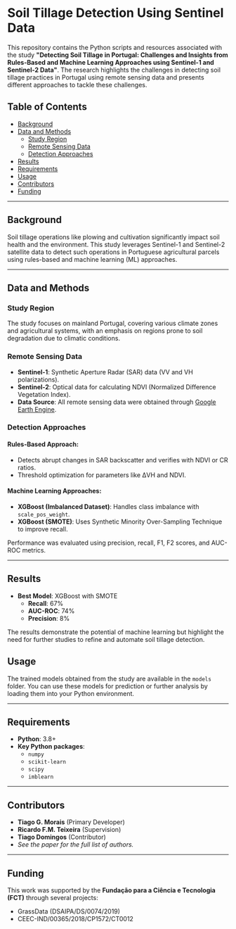 # Soil Tillage Detection Using Sentinel Data

This repository contains the Python scripts and resources associated with the study **"Detecting Soil Tillage in Portugal: Challenges and Insights from Rules-Based and Machine Learning Approaches using Sentinel-1 and Sentinel-2 Data"**. The research highlights the challenges in detecting soil tillage practices in Portugal using remote sensing data and presents different approaches to tackle these challenges.

## Table of Contents
- [Background](#background)
- [Data and Methods](#data-and-methods)
  - [Study Region](#study-region)
  - [Remote Sensing Data](#remote-sensing-data)
  - [Detection Approaches](#detection-approaches)
- [Results](#results)
- [Requirements](#requirements)
- [Usage](#usage)
- [Contributors](#contributors)
- [Funding](#funding)

---

## Background

Soil tillage operations like plowing and cultivation significantly impact soil health and the environment. This study leverages Sentinel-1 and Sentinel-2 satellite data to detect such operations in Portuguese agricultural parcels using rules-based and machine learning (ML) approaches.

---

## Data and Methods

### Study Region

The study focuses on mainland Portugal, covering various climate zones and agricultural systems, with an emphasis on regions prone to soil degradation due to climatic conditions.

### Remote Sensing Data

- **Sentinel-1**: Synthetic Aperture Radar (SAR) data (VV and VH polarizations).
- **Sentinel-2**: Optical data for calculating NDVI (Normalized Difference Vegetation Index).
- **Data Source**: All remote sensing data were obtained through [Google Earth Engine](https://earthengine.google.com/).

### Detection Approaches

#### Rules-Based Approach:
- Detects abrupt changes in SAR backscatter and verifies with NDVI or CR ratios.
- Threshold optimization for parameters like ΔVH and NDVI.

#### Machine Learning Approaches:
- **XGBoost (Imbalanced Dataset)**: Handles class imbalance with `scale_pos_weight`.
- **XGBoost (SMOTE)**: Uses Synthetic Minority Over-Sampling Technique to improve recall.

Performance was evaluated using precision, recall, F1, F2 scores, and AUC-ROC metrics.

---

## Results

- **Best Model**: XGBoost with SMOTE
  - **Recall**: 67%
  - **AUC-ROC**: 74%
  - **Precision**: 8%

The results demonstrate the potential of machine learning but highlight the need for further studies to refine and automate soil tillage detection.

## Usage

The trained models obtained from the study are available in the `models` folder. You can use these models for prediction or further analysis by loading them into your Python environment.

---

## Requirements

- **Python**: 3.8+
- **Key Python packages**:
  - `numpy`
  - `scikit-learn`
  - `scipy`
  - `imblearn`

---

## Contributors

- **Tiago G. Morais** (Primary Developer)
- **Ricardo F.M. Teixeira** (Supervision)
- **Tiago Domingos** (Contributor)
- *See the paper for the full list of authors.*

---

## Funding

This work was supported by the **Fundação para a Ciência e Tecnologia (FCT)** through several projects:

- GrassData (DSAIPA/DS/0074/2019)
- CEEC-IND/00365/2018/CP1572/CT0012
